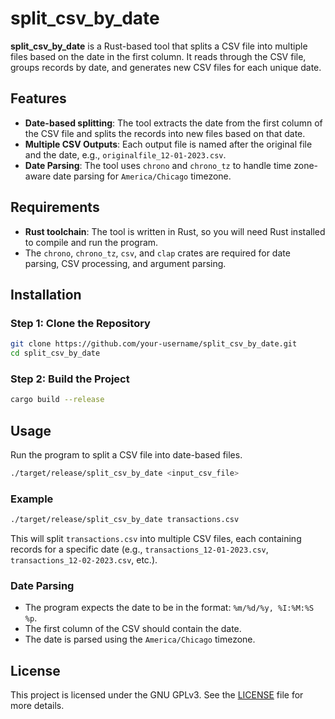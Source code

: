 
# split_csv_by_date

**split_csv_by_date** is a Rust-based tool that splits a CSV file into multiple files based on the date in the first column. It reads through the CSV file, groups records by date, and generates new CSV files for each unique date.

## Features

- **Date-based splitting**: The tool extracts the date from the first column of the CSV file and splits the records into new files based on that date.
- **Multiple CSV Outputs**: Each output file is named after the original file and the date, e.g., `originalfile_12-01-2023.csv`.
- **Date Parsing**: The tool uses `chrono` and `chrono_tz` to handle time zone-aware date parsing for `America/Chicago` timezone.

## Requirements

- **Rust toolchain**: The tool is written in Rust, so you will need Rust installed to compile and run the program.
- The `chrono`, `chrono_tz`, `csv`, and `clap` crates are required for date parsing, CSV processing, and argument parsing.

## Installation

### Step 1: Clone the Repository

```bash
git clone https://github.com/your-username/split_csv_by_date.git
cd split_csv_by_date
```

### Step 2: Build the Project

```bash
cargo build --release
```

## Usage

Run the program to split a CSV file into date-based files.

```bash
./target/release/split_csv_by_date <input_csv_file>
```

### Example

```bash
./target/release/split_csv_by_date transactions.csv
```

This will split `transactions.csv` into multiple CSV files, each containing records for a specific date (e.g., `transactions_12-01-2023.csv`, `transactions_12-02-2023.csv`, etc.).

### Date Parsing

- The program expects the date to be in the format: `%m/%d/%y, %I:%M:%S %p`.
- The first column of the CSV should contain the date.
- The date is parsed using the `America/Chicago` timezone.

## License

This project is licensed under the GNU GPLv3. See the [LICENSE](LICENSE) file for more details.
